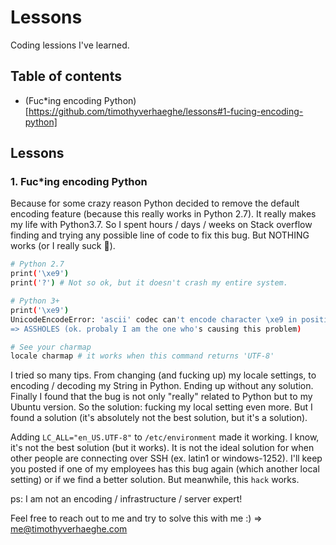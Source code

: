 # Lessons
Coding lessions I've learned.


## Table of contents
- (Fuc*ing encoding Python)[https://github.com/timothyverhaeghe/lessons#1-fucing-encoding-python]

## Lessons
### 1. Fuc*ing encoding Python
Because for some crazy reason Python decided to remove the default encoding feature (because this really works in Python 2.7). It really makes my life with Python3.7. So I spent hours / days / weeks on Stack overflow finding and trying any possible line of code to fix this bug. But NOTHING works (or I really suck 🧐).

```bash
# Python 2.7
print('\xe9')
print('?') # Not so ok, but it doesn't crash my entire system.

# Python 3+
print('\xe9')
UnicodeEncodeError: 'ascii' codec can't encode character \xe9 in position 0: ordinal not in range(128)
=> ASSHOLES (ok. probaly I am the one who's causing this problem)

# See your charmap
locale charmap # it works when this command returns 'UTF-8'
```

I tried so many tips. From changing (and fucking up) my locale settings, to encoding / decoding my String in Python. Ending up without any solution. Finally I found that the bug is not only "really" related to Python but to my Ubuntu version. So the solution: fucking my local setting even more. But I found a solution (it's absolutely not the best solution, but it's a solution).

Adding `LC_ALL="en_US.UTF-8"` to `/etc/environment` made it working. I know, it's not the best solution (but it works). It is not the ideal solution for when other people are connecting over SSH (ex. latin1 or windows-1252). I'll keep you posted if one of my employees has this bug again (which another local setting) or if we find a better solution. But meanwhile, this `hack` works.

ps: I am not an encoding / infrastructure / server expert!

Feel free to reach out to me and try to solve this with me :) => me@timothyverhaeghe.com
